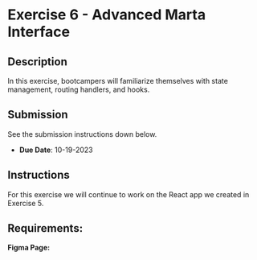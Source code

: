 # Exercise 6 - Advanced Marta Interface

## Description
In this exercise, bootcampers will familiarize themselves with state management, routing handlers, and hooks.

## Submission
See the submission instructions down below. 
- **Due Date**: 10-19-2023

## Instructions
For this exercise we will continue to work on the React app we created in Exercise 5.

**Requirements:**
- 

**Figma Page:**
